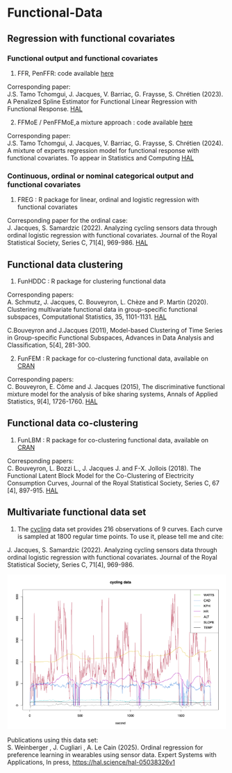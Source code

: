 # Functional-Data

## Regression with functional covariates

### Functional output and functional covariates

1. FFR, PenFFR: code available <a href="https://github.com/Orange-OpenSource/penffr">here</a> 

Corresponding paper:<br>
J.S. Tamo Tchomgui, J. Jacques, V. Barriac, G. Fraysse, S. Chrétien (2023). A Penalized Spline Estimator for Functional Linear Regression with Functional Response.  <a href="https://hal.science/hal-04120709">HAL</a>

2. FFMoE / PenFFMoE,a mixture approach : code available <a href="https://github.com/Orange-OpenSource/penffr">here</a>  

Corresponding paper:<br>
J.S. Tamo Tchomgui, J. Jacques, V. Barriac, G. Fraysse, S. Chrétien (2024). A mixture of experts regression model for functional response with functional covariates. To appear in Statistics and Computing  <a href="https://hal.science/hal-04529923">HAL</a>

### Continuous, ordinal or nominal categorical output and functional covariates

1. FREG : R package for linear, ordinal and logistic regression with functional covariates

Corresponding paper for the ordinal case:<br>
J. Jacques, S. Samardzic (2022). Analyzing cycling sensors data through ordinal logistic regression with functional covariates. Journal of the Royal Statistical Society, Series C, 71[4], 969-986. <a href="https://hal.archives-ouvertes.fr/hal-03107427">HAL</a>

## Functional data clustering

1. FunHDDC : R package for clustering functional data

Corresponding papers:<br>
A. Schmutz, J. Jacques, C. Bouveyron, L. Chèze and P. Martin (2020). Clustering multivariate functional data in group-specific functional subspaces, Computational Statistics, 35, 1101-1131. <a href="https://hal.inria.fr/hal-01652467">HAL</a>

C.Bouveyron and J.Jacques (2011), Model-based Clustering of Time Series in Group-specific Functional Subspaces, Advances in Data Analysis and Classification, 5[4], 281-300.

2. FunFEM : R package for co-clustering functional data, available on <a href="https://cran.r-project.org/web/packages/funFEM/">CRAN</a>

Corresponding papers:<br>
C. Bouveyron, E. Côme and J. Jacques (2015), The discriminative functional mixture model for the analysis of bike sharing systems, Annals of Applied Statistics, 9[4], 1726-1760. <a href="http://hal.archives-ouvertes.fr/hal-01024186/fr/">HAL</a>

## Functional data co-clustering

1. FunLBM : R package for co-clustering functional data, available on <a href="https://cran.r-project.org/web/packages/funLBM/">CRAN</a>

Corresponding papers:<br>
C. Bouveyron, L. Bozzi L., J. Jacques J. and F-X. Jollois (2018). The Functional Latent Block Model for the Co-Clustering of Electricity Consumption Curves, Journal of the Royal Statistical Society, Series C, 67 [4], 897-915. <a href="https://hal.inria.fr/hal-01533438">HAL</a>

## Multivariate functional data set

1. The [cycling](cycling.Rdata) data set provides 216 observations of 9 curves. Each curve is sampled at 1800 regular time points. To use it, please tell me and cite: 

J. Jacques, S. Samardzic (2022). Analyzing cycling sensors data through ordinal logistic regression with functional covariates. Journal of the Royal Statistical Society, Series C, 71[4], 969-986.

![cycling_data](cycling_data.png)

Publications using this data set:<br>
S. Weinberger , J. Cugliari , A. Le Cain (2025). Ordinal regression for preference learning in wearables using sensor data. Expert Systems with Applications, In press, https://hal.science/hal-05038326v1


